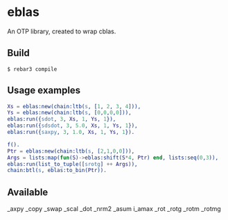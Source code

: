 eblas
=====

An OTP library, created to wrap cblas.

Build
-----

    $ rebar3 compile

Usage examples
----
```erlang
Xs = eblas:new(chain:ltb(s, [1, 2, 3, 4])),
Ys = eblas:new(chain:ltb(s, [0,0,0,0])),
eblas:run({sdot, 3, Xs, 1, Ys, 1}),
eblas:run({sdsdot, 3, 5.0, Xs, 1, Ys, 1}),
eblas:run({saxpy, 3, 1.0, Xs, 1, Ys, 1}).

f().
Ptr = eblas:new(chain:ltb(s, [2,1,0,0])),
Args = lists:map(fun(S)->eblas:shift(S*4, Ptr) end, lists:seq(0,3)),
eblas:run(list_to_tuple([srotg] ++ Args)),
chain:btl(s, eblas:to_bin(Ptr)).

```

Available
----

_axpy _copy _swap _scal _dot _nrm2 _asum i_amax _rot _rotg _rotm _rotmg